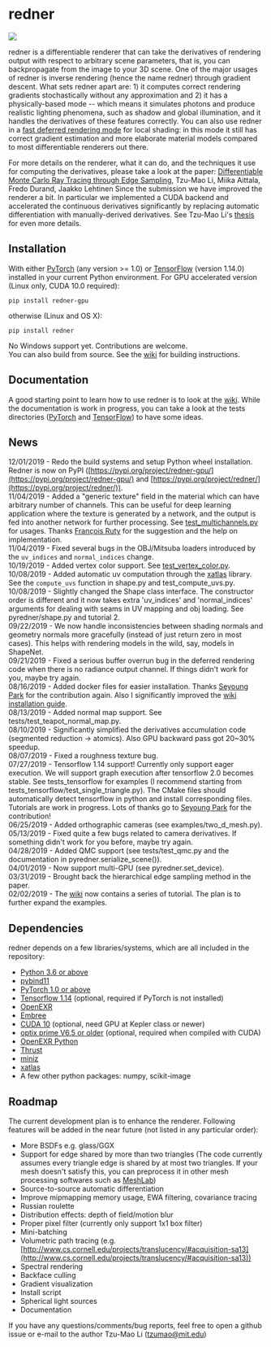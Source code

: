 # redner

![](https://people.csail.mit.edu/tzumao/diffrt/teaser.jpg)

redner is a differentiable renderer that can take the derivatives of rendering output with respect to arbitrary 
scene parameters, that is, you can backpropagate from the image to your 3D scene. One of the major usages of redner is inverse rendering (hence the name redner) through gradient descent. What sets redner apart are: 1) it computes correct rendering gradients stochastically without any approximation and 2) it has a physically-based mode -- which means it simulates photons and produce realistic lighting phenomena, such as shadow and global illumination, and it handles the derivatives of these features correctly. You can also use redner in a [fast deferred rendering mode](https://github.com/BachiLi/redner/wiki/Tutorial-4%3A-fast-deferred-rendering) for local shading: in this mode it still has correct gradient estimation and more elaborate material models compared to most differentiable renderers out there.

For more details on the renderer, what it can do, and the techniques it use for computing the derivatives, please
take a look at the paper:
[Differentiable Monte Carlo Ray Tracing through Edge Sampling](https://people.csail.mit.edu/tzumao/diffrt/), Tzu-Mao Li, Miika Aittala, Fredo Durand, Jaakko Lehtinen
Since the submission we have improved the renderer a bit. In particular we implemented a CUDA backend and accelerated
the continuous derivatives significantly by replacing automatic differentiation with manually-derived derivatives. See Tzu-Mao Li's [thesis](https://people.csail.mit.edu/tzumao/phdthesis/phdthesis.pdf) for even more details.

## Installation

With either [PyTorch](https://pytorch.org/) (any version >= 1.0) or [TensorFlow](https://www.tensorflow.org/) (version 1.14.0) installed in your current Python environment. For GPU accelerated version (Linux only, CUDA 10.0 required):
```
pip install redner-gpu
```
otherwise (Linux and OS X): 
```
pip install redner
```
No Windows support yet. Contributions are welcome.  
You can also build from source. See the [wiki](https://github.com/BachiLi/redner/wiki/Installation) for building instructions.

## Documentation

A good starting point to learn how to use redner is to look at the [wiki](https://github.com/BachiLi/redner/wiki).
While the documentation is work in progress, you can take a look at the tests directories ([PyTorch](tests) and [TensorFlow](tests_tensorflow)) to have some ideas.

## News

12/01/2019 - Redo the build systems and setup Python wheel installation. Redner is now on PyPI ([https://pypi.org/project/redner-gpu/](https://pypi.org/project/redner-gpu/) and [https://pypi.org/project/redner/](https://pypi.org/project/redner/)).  
11/04/2019 - Added a "generic texture" field in the material which can have arbitrary number of channels. This can be useful for deep learning application where the texture is generated by a network, and the output is fed into another network for further processing. See [test_multichannels.py](https://github.com/BachiLi/redner/blob/master/tests/test_multichannels.py) for usages. Thanks [François Ruty](https://github.com/francoisruty) for the suggestion and the help on implementation.   
11/04/2019 - Fixed several bugs in the OBJ/Mitsuba loaders introduced by the `uv_indices` and `normal_indices` change.  
10/19/2019 - Added vertex color support. See [test_vertex_color.py](https://github.com/BachiLi/redner/blob/master/tests/test_vertex_color.py).  
10/08/2019 - Added automatic uv computation through the [xatlas](https://github.com/jpcy/xatlas) library. See the `compute_uvs` function in shape.py and test_compute_uvs.py.  
10/08/2019 - Slightly changed the Shape class interface. The constructor order is different and it now takes extra 'uv_indices' and 'normal_indices' arguments for dealing with seams in UV mapping and obj loading. See pyredner/shape.py and tutorial 2.  
09/22/2019 - We now handle inconsistencies between shading normals and geometry normals more gracefully (instead of just return zero in most cases). This helps with rendering models in the wild, say, models in ShapeNet.  
09/21/2019 - Fixed a serious buffer overrun bug in the deferred rendering code when there is no radiance output channel. If things didn't work for you, maybe try again.  
08/16/2019 - Added docker files for easier installation. Thanks [Seyoung Park](https://github.com/SuperShinyEyes) for the contribution again. Also I significantly improved the [wiki installation guide](https://github.com/BachiLi/redner/wiki).  
08/13/2019 - Added normal map support. See tests/test_teapot_normal_map.py.  
08/10/2019 - Significantly simplified the derivatives accumulation code (segmented reduction -> atomics). Also GPU backward pass got 20~30% speedup.  
08/07/2019 - Fixed a roughness texture bug.  
07/27/2019 - Tensorflow 1.14 support! Currently only support eager execution. We will support graph execution after tensorflow 2.0 becomes stable. See tests_tensorflow for examples (I recommend starting from tests_tensorflow/test_single_triangle.py). The CMake files should automatically detect tensorflow in python and install corresponding files. Tutorials are work in progress. Lots of thanks go to [Seyoung Park](https://github.com/SuperShinyEyes) for the contribution!  
06/25/2019 - Added orthographic cameras (see examples/two_d_mesh.py).  
05/13/2019 - Fixed quite a few bugs related to camera derivatives. If something didn't work for you before, maybe try again.  
04/28/2019 - Added QMC support (see tests/test_qmc.py and the documentation in pyredner.serialize_scene()).  
04/01/2019 - Now support multi-GPU (see pyredner.set\_device).  
03/31/2019 - Brought back the hierarchical edge sampling method in the paper.  
02/02/2019 - The [wiki](https://github.com/BachiLi/redner/wiki) now contains a series of tutorial. The plan is to further expand the examples.  

## Dependencies

redner depends on a few libraries/systems, which are all included in the repository:
- [Python 3.6 or above](https://www.python.org)
- [pybind11](https://github.com/pybind/pybind11)
- [PyTorch 1.0 or above](https://pytorch.org)
- [Tensorflow 1.14](https://www.tensorflow.org/) (optional, required if PyTorch is not installed)
- [OpenEXR](https://github.com/openexr/openexr)
- [Embree](https://embree.github.io)
- [CUDA 10](https://developer.nvidia.com/cuda-downloads) (optional, need GPU at Kepler class or newer)
- [optix prime V6.5 or older](https://developer.nvidia.com/optix) (optional, required when compiled with CUDA)
- [OpenEXR Python](https://github.com/jamesbowman/openexrpython)
- [Thrust](https://thrust.github.io)
- [miniz](https://github.com/richgel999/miniz)
- [xatlas](https://github.com/jpcy/xatlas)
- A few other python packages: numpy, scikit-image


## Roadmap

The current development plan is to enhance the renderer. Following features will be added in the near future (not listed in any particular order):
- More BSDFs e.g. glass/GGX
- Support for edge shared by more than two triangles
  (The code currently assumes every triangle edge is shared by at most two triangles.
   If your mesh doesn't satisfy this, you can preprocess it in other mesh processing softwares such as [MeshLab](http://www.meshlab.net))
- Source-to-source automatic differentiation
- Improve mipmapping memory usage, EWA filtering, covariance tracing
- Russian roulette
- Distribution effects: depth of field/motion blur
- Proper pixel filter (currently only support 1x1 box filter)
- Mini-batching
- Volumetric path tracing (e.g. [http://www.cs.cornell.edu/projects/translucency/#acquisition-sa13](http://www.cs.cornell.edu/projects/translucency/#acquisition-sa13))
- Spectral rendering
- Backface culling
- Gradient visualization
- Install script
- Spherical light sources
- Documentation

If you have any questions/comments/bug reports, feel free to open a github issue or e-mail to the author
Tzu-Mao Li (tzumao@mit.edu)
